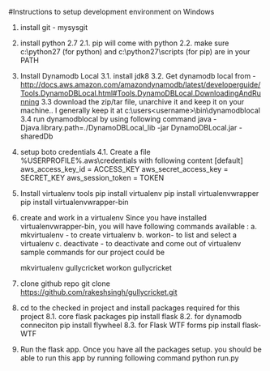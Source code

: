 #Instructions to setup development environment on Windows

1. install git - mysysgit 
2. install python 2.7
2.1. pip will come with python
2.2. make sure c:\python27 (for python)  and c:\python27\scripts (for pip) are in your PATH

3. Install Dynamodb Local
3.1. install jdk8 
3.2. Get dynamodb local from - http://docs.aws.amazon.com/amazondynamodb/latest/developerguide/Tools.DynamoDBLocal.html#Tools.DynamoDBLocal.DownloadingAndRunning
3.3 download the zip/tar file, unarchive it and keep it on your machine.. I generally keep it at c:\users\<username>\bin\dynamodblocal
3.4 run dynamodblocal by using following command
java -Djava.library.path=./DynamoDBLocal_lib -jar DynamoDBLocal.jar -sharedDb


4. setup boto credentials
4.1. Create a file %USERPROFILE%\.aws\credentials with following content
    [default]
    aws_access_key_id = ACCESS_KEY
    aws_secret_access_key = SECRET_KEY
    aws_session_token = TOKEN

5. Install virtualenv tools 
    pip install virtualenv
    pip install virtualenvwrapper
    pip install virtualenvwrapper-bin

6. create and work in a virtualenv
Since you have installed virtualenvwrapper-bin, you will have following commands available : 
a. mkvirtualenv - to create virtualenv
b. workon- to list and select a virtualenv
c. deactivate - to deactivate and come out of virtualenv 
sample commands for our project could be 

    mkvirtualenv gullycricket
    workon gullycricket



7. clone github repo
    git clone https://github.com/rakeshsingh/gullycricket.git

8. cd to the checked in project and install packages required for this project
8.1. core flask packages 
    pip install flask
8.2. for dynamodb conneciton
    pip install flywheel
8.3. for Flask WTF forms 
    pip install flask-WTF

9. Run the flask app. 
Once you have all the packages setup. you should be able to run this app by running following command 
    python run.py

